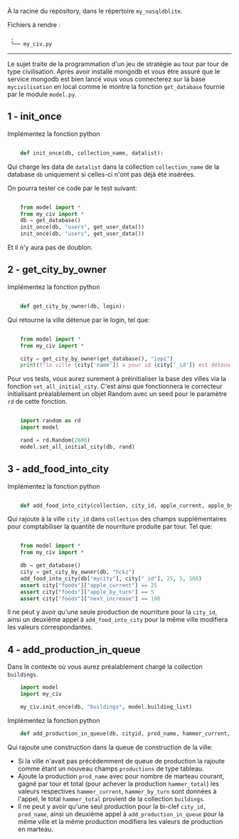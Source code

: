 À la racine du repository, dans le répertoire `my_nosqldblite`.

Fichiers à rendre :

```
 .
 └── my_civ.py

```

---

Le sujet traite de la programmation d'un jeu de stratégie au tour par tour de type civilisation.
Après avoir installé mongodb et vous être assuré que le service mongodb est bien lancé vous vous 
connecterez sur la base `mycivilisation` en local comme le montre la fonction `get_database` fournie par le module `model.py`.

1 - init_once
-------------
Implémentez la fonction python

```python

    def init_once(db, collection_name, datalist):

```

Qui charge les data de `datalist` dans la collection `collection_name` de la database `db` 
uniquement si celles-ci n'ont pas déjà été insérées.

On pourra tester ce code par le test suivant:

```python

    from model import *
    from my_civ import *
    db = get_database()
    init_once(db, "users", get_user_data())
    init_once(db, "users", get_user_data())
```

Et il n'y aura pas de doublon.

2 - get_city_by_owner
---------------------
Implémentez la fonction python

```python

    def get_city_by_owner(db, login):
```

Qui retourne la ville détenue par le login, tel que:

```python

    from model import *
    from my_civ import *

    city = get_city_by_owner(get_database(), "iopi")
    print(f"la ville {city['name']} a pour id {city['_id']} est détenu par l'ID {city['owner']}")
```

Pour vos tests, vous aurez surement à préinitialiser la base des villes via la fonction `set_all_initial_city`.
C'est ainsi que fonctionnera le correcteur initialisant préalablement un objet Random avec un seed pour le paramètre `rd` de cette fonction.

```python

    import random as rd
    import model

    rand = rd.Random(2600)
    model.set_all_initial_city(db, rand)

```


3 - add_food_into_city
----------------------
Implémentez la fonction python

```python

    def add_food_into_city(collection, city_id, apple_current, apple_by_turn, next_increase):
```

Qui rajoute à la ville `city_id` dans `collection` des champs supplémentaires pour comptabiliser 
la quantité de nourriture produite par tour. Tel que:

```python

    from model import *
    from my_civ import *

    db = get_database()
    city = get_city_by_owner(db, "hckz")
    add_food_into_city(db["mycity"], city["_id"], 25, 5, 100)
    assert city["foods"]["apple_current"] == 25
    assert city["foods"]["apple_by_turn"] == 5
    assert city["foods"]["next_increase"] == 100
```

Il ne peut y avoir qu'une seule production de nourriture pour la `city_id`, ainsi un deuxième appel 
à `add_food_into_city` pour la même ville modifiera les valeurs correspondantes.

4 - add_production_in_queue
---------------------------

Dans le contexte où vous aurez préalablement chargé la collection `buildings`.

```python
    import model
    import my_civ

    my_civ.init_once(db, "buildings", model.building_list)
```

Implémentez la fonction python

```python
    def add_production_in_queue(db, cityid, prod_name, hammer_current, hammer_by_turn):
```

Qui rajoute une construction dans la queue de construction de la ville:

- Si la ville n'avait pas précédemment de queue de production la rajoute comme étant un nouveau 
  champs `productions` de type tableau.
- Ajoute la production `prod_name` avec pour nombre de marteau courant, gagné par tour et total 
  (pour achever la production `hammer_total`) les valeurs respectives `hammer_current`, `hammer_by_turn` sont données à l'appel, le total `hammer_total` provient de la collection `buildings`.
- Il ne peut y avoir qu'une seul production pour la bi-clef `city_id, prod_name`, ainsi un deuxième appel à `add_production_in_queue` pour la même ville et la même production modifiera les valeurs de production en marteau.

